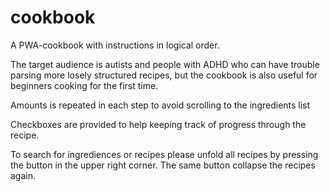 # cookbook

A PWA-cookbook with instructions in logical order.

The target audience is autists and people with ADHD who can have trouble parsing more losely structured recipes, but the cookbook is also useful for beginners cooking for the first time.

Amounts is repeated in each step to avoid scrolling to the ingredients list

Checkboxes are provided to help keeping track of progress through the recipe.

To search for ingrediences or recipes please unfold all recipes by pressing the button in the upper right corner. The same button collapse the recipes again.
